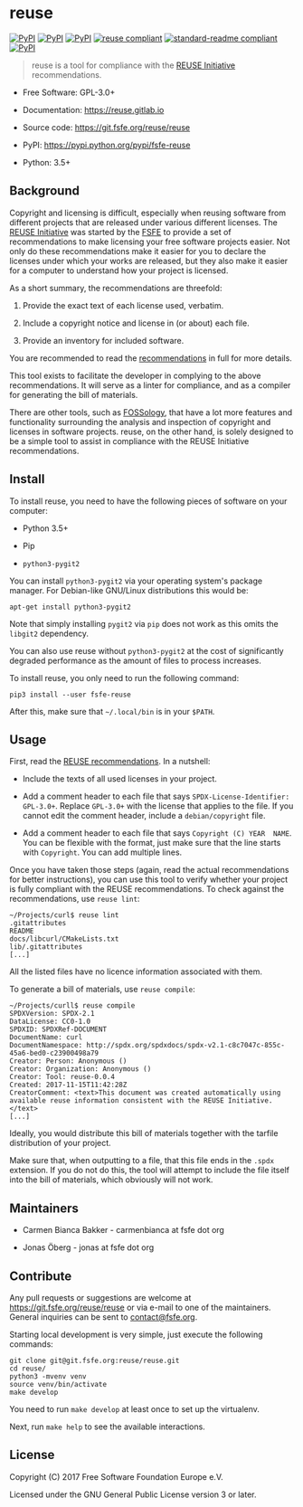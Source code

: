 # reuse

[![PyPI](https://img.shields.io/pypi/l/fsfe-reuse.svg)](https://www.gnu.org/licenses/gpl-3.0.html)
[![PyPI](https://img.shields.io/pypi/v/fsfe-reuse.svg)](https://pypi.python.org/pypi/fsfe-reuse)
[![PyPI](https://img.shields.io/pypi/pyversions/fsfe-reuse.svg)](https://pypi.python.org/pypi/fsfe-reuse)
[![reuse compliant](https://reuse.software/badge/reuse-compliant.svg)](https://reuse.software/)
[![standard-readme compliant](https://img.shields.io/badge/readme_style-standard-brightgreen.svg)](https://github.com/RichardLitt/standard-readme)
[![PyPI](https://img.shields.io/pypi/status/fsfe-reuse.svg)](https://pypi.python.org/pypi/fsfe-reuse)

> reuse is a tool for compliance with the [REUSE
> Initiative](https://reuse.software/) recommendations.

- Free Software: GPL-3.0+

- Documentation: <https://reuse.gitlab.io>

- Source code: <https://git.fsfe.org/reuse/reuse>

- PyPI: <https://pypi.python.org/pypi/fsfe-reuse>

- Python: 3.5+

## Background

Copyright and licensing is difficult, especially when reusing software from
different projects that are released under various different licenses.  The
[REUSE Initiative](https://reuse.software/) was started by the
[FSFE](https://fsfe.org) to provide a set of recommendations to make licensing
your free software projects easier.  Not only do these recommendations make it
easier for you to declare the licenses under which your works are released, but
they also make it easier for a computer to understand how your project is
licensed.

As a short summary, the recommendations are threefold:

1. Provide the exact text of each license used, verbatim.

2. Include a copyright notice and license in (or about) each file.

3. Provide an inventory for included software.

You are recommended to read the
[recommendations](https://reuse.software/practices/) in full for more details.

This tool exists to facilitate the developer in complying to the above
recommendations.  It will serve as a linter for compliance, and as a compiler
for generating the bill of materials.

There are other tools, such as [FOSSology](https://www.fossology.org/), that
have a lot more features and functionality surrounding the analysis and
inspection of copyright and licenses in software projects.  reuse, on the other
hand, is solely designed to be a simple tool to assist in compliance with the
REUSE Initiative recommendations.

## Install

To install reuse, you need to have the following pieces of software on your
computer:

- Python 3.5+

- Pip

- `python3-pygit2`

You can install `python3-pygit2` via your operating system's package
manager. For Debian-like GNU/Linux distributions this would be:

    apt-get install python3-pygit2

Note that simply installing `pygit2` via `pip` does not work as this omits
the `libgit2` dependency.

You can also use reuse without `python3-pygit2` at the cost of significantly
degraded performance as the amount of files to process increases.

To install reuse, you only need to run the following command:

    pip3 install --user fsfe-reuse

After this, make sure that `~/.local/bin` is in your `$PATH`.

## Usage

First, read the [REUSE recommendations](https://reuse.software/practices/).  In
a nutshell:

- Include the texts of all used licenses in your project.

- Add a comment header to each file that says `SPDX-License-Identifier:
  GPL-3.0+`.  Replace `GPL-3.0+` with the license that applies to the file.  If
  you cannot edit the comment header, include a `debian/copyright` file.

- Add a comment header to each file that says `Copyright (C) YEAR  NAME`.  You
  can be flexible with the format, just make sure that the line starts with
  `Copyright`.  You can add multiple lines.

Once you have taken those steps (again, read the actual recommendations for
better instructions), you can use this tool to verify whether your project is
fully compliant with the REUSE recommendations.  To check against the
recommendations, use `reuse lint`:

    ~/Projects/curl$ reuse lint
    .gitattributes
    README
    docs/libcurl/CMakeLists.txt
    lib/.gitattributes
    [...]

All the listed files have no licence information associated with them.

To generate a bill of materials, use `reuse compile`:

    ~/Projects/curll$ reuse compile
    SPDXVersion: SPDX-2.1
    DataLicense: CC0-1.0
    SPDXID: SPDXRef-DOCUMENT
    DocumentName: curl
    DocumentNamespace: http://spdx.org/spdxdocs/spdx-v2.1-c8c7047c-855c-45a6-bed0-c23900498a79
    Creator: Person: Anonymous ()
    Creator: Organization: Anonymous ()
    Creator: Tool: reuse-0.0.4
    Created: 2017-11-15T11:42:28Z
    CreatorComment: <text>This document was created automatically using available reuse information consistent with the REUSE Initiative.</text>
    [...]

Ideally, you would distribute this bill of materials together with the tarfile
distribution of your project.

Make sure that, when outputting to a file, that this file ends in the `.spdx`
extension.  If you do not do this, the tool will attempt to include the file
itself into the bill of materials, which obviously will not work.

## Maintainers

- Carmen Bianca Bakker - carmenbianca at fsfe dot org

- Jonas Öberg - jonas at fsfe dot org

## Contribute

Any pull requests or suggestions are welcome at
<https://git.fsfe.org/reuse/reuse> or via e-mail to one of the maintainers.
General inquiries can be sent to <contact@fsfe.org>.

Starting local development is very simple, just execute the following commands:

    git clone git@git.fsfe.org:reuse/reuse.git
    cd reuse/
    python3 -mvenv venv
    source venv/bin/activate
    make develop

You need to run `make develop` at least once to set up the virtualenv.

Next, run `make help` to see the available interactions.

## License

Copyright (C) 2017 Free Software Foundation Europe e.V.

Licensed under the GNU General Public License version 3 or later.
